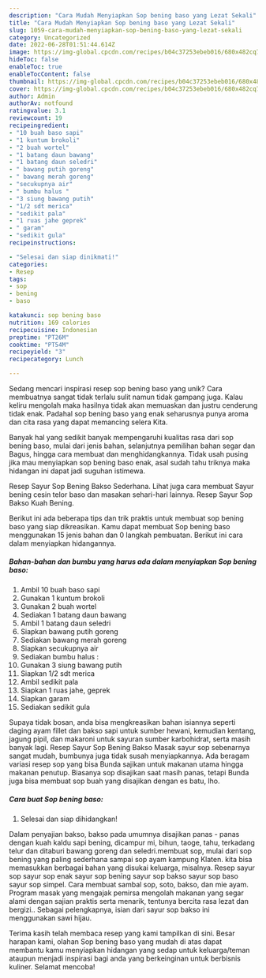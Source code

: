 ```yaml
---
description: "Cara Mudah Menyiapkan Sop bening baso yang Lezat Sekali"
title: "Cara Mudah Menyiapkan Sop bening baso yang Lezat Sekali"
slug: 1059-cara-mudah-menyiapkan-sop-bening-baso-yang-lezat-sekali
category: Uncategorized
date: 2022-06-28T01:51:44.614Z
image: https://img-global.cpcdn.com/recipes/b04c37253ebeb016/680x482cq70/sop-bening-baso-foto-resep-utama.jpg
hideToc: false
enableToc: true
enableTocContent: false
thumbnail: https://img-global.cpcdn.com/recipes/b04c37253ebeb016/680x482cq70/sop-bening-baso-foto-resep-utama.jpg
cover: https://img-global.cpcdn.com/recipes/b04c37253ebeb016/680x482cq70/sop-bening-baso-foto-resep-utama.jpg
author: Admin
authorAv: notfound
ratingvalue: 3.1
reviewcount: 19
recipeingredient:
- "10 buah baso sapi"
- "1 kuntum brokoli"
- "2 buah wortel"
- "1 batang daun bawang"
- "1 batang daun seledri"
- " bawang putih goreng"
- " bawang merah goreng"
- "secukupnya air"
- " bumbu halus "
- "3 siung bawang putih"
- "1/2 sdt merica"
- "sedikit pala"
- "1 ruas jahe geprek"
- " garam"
- "sedikit gula"
recipeinstructions:

- "Selesai dan siap dinikmati!"
categories:
- Resep
tags:
- sop
- bening
- baso

katakunci: sop bening baso 
nutrition: 169 calories
recipecuisine: Indonesian
preptime: "PT26M"
cooktime: "PT54M"
recipeyield: "3"
recipecategory: Lunch

---
```





Sedang mencari inspirasi resep sop bening baso yang unik? Cara membuatnya sangat tidak terlalu sulit namun tidak gampang juga. Kalau keliru mengolah maka hasilnya tidak akan memuaskan dan justru cenderung tidak enak. Padahal sop bening baso yang enak seharusnya punya aroma dan cita rasa yang dapat memancing selera Kita.





Banyak hal yang sedikit banyak mempengaruhi kualitas rasa dari sop bening baso, mulai dari jenis bahan, selanjutnya pemilihan bahan segar dan Bagus, hingga cara membuat dan menghidangkannya. Tidak usah pusing jika mau menyiapkan sop bening baso enak,      asal sudah tahu triknya maka hidangan ini dapat jadi suguhan istimewa.














Resep Sayur Sop Bening Bakso Sederhana. Lihat juga cara membuat Sayur bening cesin telor baso dan masakan sehari-hari lainnya. Resep Sayur Sop Bakso Kuah Bening.






Berikut ini ada beberapa tips dan trik praktis untuk membuat sop bening baso yang siap dikreasikan. Kamu dapat membuat Sop bening baso menggunakan 15 jenis bahan dan 0 langkah pembuatan. Berikut ini cara dalam menyiapkan hidangannya.

<!--inarticleads1-->

##### Bahan-bahan dan bumbu yang harus ada dalam menyiapkan Sop bening baso:

1. Ambil 10 buah baso sapi
1. Gunakan 1 kuntum brokoli
1. Gunakan 2 buah wortel
1. Sediakan 1 batang daun bawang
1. Ambil 1 batang daun seledri
1. Siapkan  bawang putih goreng
1. Sediakan  bawang merah goreng
1. Siapkan secukupnya air
1. Sediakan  bumbu halus :
1. Gunakan 3 siung bawang putih
1. Siapkan 1/2 sdt merica
1. Ambil sedikit pala
1. Siapkan 1 ruas jahe, geprek
1. Siapkan  garam
1. Sediakan sedikit gula


Supaya tidak bosan, anda bisa mengkreasikan bahan isiannya seperti daging ayam fillet dan bakso sapi untuk sumber hewani, kemudian kentang, jagung pipil, dan makaroni untuk sayuran sumber karbohidrat, serta masih banyak lagi. Resep Sayur Sop Bening Bakso Masak sayur sop sebenarnya sangat mudah, bumbunya juga tidak susah menyiapkannya. Ada beragam variasi resep sop yang bisa Bunda sajikan untuk makanan utama hingga makanan penutup. Biasanya sop disajikan saat masih panas, tetapi Bunda juga bisa membuat sop buah yang disajikan dengan es batu, lho. 

<!--inarticleads2-->

##### Cara buat Sop bening baso:


1. Selesai dan siap dihidangkan!

Dalam penyajian bakso, bakso pada umumnya disajikan panas - panas dengan kuah kaldu sapi bening, dicampur mi, bihun, taoge, tahu, terkadang telur dan ditaburi bawang goreng dan seledri.membuat sop, mulai dari sop bening yang paling sederhana sampai sop ayam kampung Klaten. kita bisa memasukkan berbagai bahan yang disukai keluarga, misalnya. Resep sayur sop sayur sop enak sayur sop bening sayur sop bakso sayur sop baso sayur sop simpel. Cara membuat sambal sop, soto, bakso, dan mie ayam. Program masak yang mengajak pemirsa mengolah makanan yang segar alami dengan sajian praktis serta menarik, tentunya bercita rasa lezat dan bergizi.. Sebagai pelengkapnya, isian dari sayur sop bakso ini menggunakan sawi hijau. 

Terima kasih telah membaca resep yang kami tampilkan di sini. Besar harapan kami, olahan Sop bening baso yang mudah di atas dapat membantu kamu menyiapkan hidangan yang sedap untuk keluarga/teman ataupun menjadi inspirasi bagi anda yang berkeinginan untuk berbisnis kuliner. Selamat mencoba!
